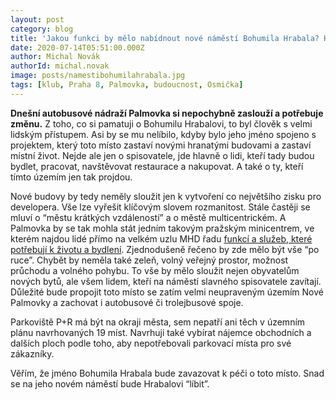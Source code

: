 ```yaml
---
layout: post
category: blog
title: 'Jakou funkci by mělo nabídnout nové náměstí Bohumila Hrabala? Hlavně důstojnou, lidskou, moderní'
date: 2020-07-14T05:51:00.000Z
author: Michal Novák
authorId: michal.novak
image: posts/namestibohumilahrabala.jpg
tags: [klub, Praha 8, Palmovka, budoucnost, Osmička]
---
```


**Dnešní autobusové nádraží Palmovka si nepochybně zaslouží a potřebuje změnu.** Z toho, co si pamatuji o Bohumilu Hrabalovi, to byl člověk s velmi lidským přístupem. Asi by se mu nelíbilo, kdyby bylo jeho jméno spojeno s projektem, který toto místo zastaví novými hranatými budovami a zastaví místní život. Nejde ale jen o spisovatele, jde hlavně o lidi, kteří tady budou bydlet, pracovat, navštěvovat restaurace a nakupovat. A také o ty, kteří tímto územím jen tak projdou.

Nové budovy by tedy neměly sloužit jen k vytvoření co největšího zisku pro developera. Vše lze vyřešit klíčovým slovem rozmanitost. Stále častěji se mluví o “městu krátkých vzdáleností” a o městě multicentrickém. A Palmovka by se tak mohla stát jedním takovým pražským minicentrem, ve kterém najdou lidé přímo na velkém uzlu MHD řadu [funkcí a služeb, které potřebují k životu a bydlení](https://praha8.pirati.cz/aktuality/palmovku-nechceme-prodavat-pod-cenou.html). Zjednodušeně řečeno by zde mělo být vše “po ruce”. Chybět by neměla také zeleň, volný veřejný prostor, možnost průchodu a volného pohybu. To vše by mělo sloužit nejen obyvatelům nových bytů, ale všem lidem, kteří na náměstí slavného spisovatele zavítají. Důležité bude propojit toto místo se zatím velmi neupraveným územím Nové Palmovky a zachovat i autobusové či trolejbusové spoje.

Parkoviště P+R má být na okraji města, sem nepatří ani těch v územním plánu navrhovaných 19 míst.  Navrhuji také vybírat nájemce obchodních a dalších ploch podle toho, aby nepotřebovali parkovací místa pro své zákazníky.

Věřím, že jméno Bohumila Hrabala bude zavazovat k péči o toto místo. Snad se na jeho novém náměstí bude Hrabalovi “líbit”.

